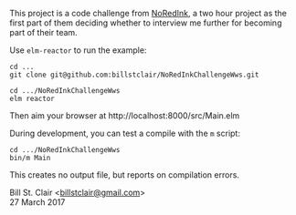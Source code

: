This project is a code challenge from [NoRedInk](http://noredink.com/), a two hour project as the first part of them deciding whether to interview me further for becoming part of their team.

Use `elm-reactor` to run the example:

    cd ...
    git clone git@github.com:billstclair/NoRedInkChallengeWws.git

    cd .../NoRedInkChallengeWws
    elm reactor
    
Then aim your browser at http://localhost:8000/src/Main.elm

During development, you can test a compile with the `m` script:

    cd .../NoRedInkChallengeWws
    bin/m Main

This creates no output file, but reports on compilation errors.

Bill St. Clair &lt;<billstclair@gmail.com>&gt;<br/>
27 March 2017
